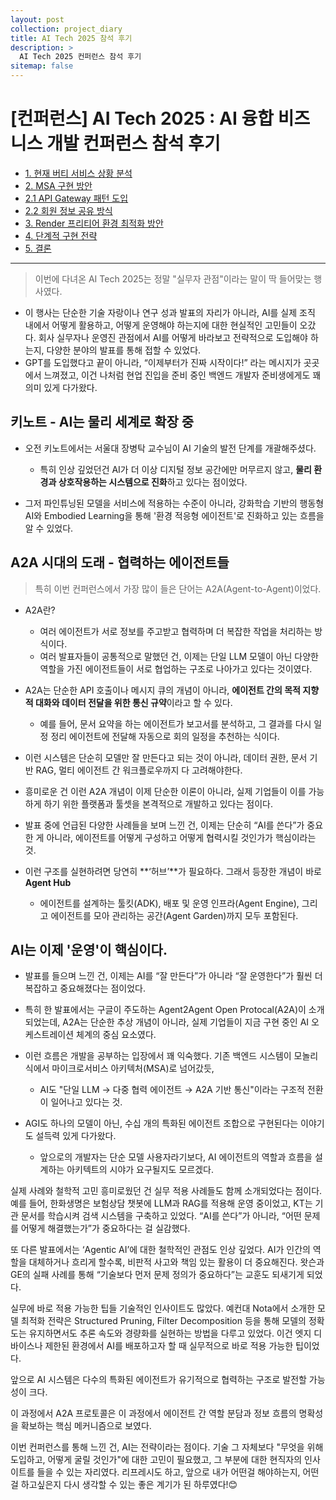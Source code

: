 ```yaml
---
layout: post
collection: project_diary
title: AI Tech 2025 참석 후기
description: >
  AI Tech 2025 컨퍼런스 참석 후기
sitemap: false
---
```


# [컨퍼런스] AI Tech 2025 : AI 융합 비즈니스 개발 컨퍼런스 참석 후기

- [1. 현재 버티 서비스 상황 분석](#1-현재-버티-서비스-상황-분석)
- [2. MSA 구현 방안](#2-msa-구현-방안)
- [2.1 API Gateway 패턴 도입](#21-api-gateway-패턴-도입)
- [2.2 회원 정보 공유 방식](#22-회원-정보-공유-방식)
- [3. Render 프리티어 환경 최적화 방안](#3-render-프리티어-환경-최적화-방안)
- [4. 단계적 구현 전략](#4-단계적-구현-전략)
- [5. 결론](#5-결론)

---

> 이번에 다녀온 AI Tech 2025는 정말 "실무자 관점"이라는 말이 딱 들어맞는 행사였다.

- 이 행사는 단순한 기술 자랑이나 연구 성과 발표의 자리가 아니라, AI를 실제 조직 내에서 어떻게 활용하고, 어떻게 운영해야 하는지에 대한 현실적인 고민들이 오갔다. 회사 실무자나 운영진 관점에서 AI를 어떻게 바라보고 전략적으로 도입해야 하는지, 다양한 분야의 발표를 통해 접할 수 있었다.
- GPT를 도입했다고 끝이 아니라, “이제부터가 진짜 시작이다!” 라는 메시지가 곳곳에서 느껴졌고, 이건 나처럼 현업 진입을 준비 중인 백엔드 개발자 준비생에게도 꽤 의미 있게 다가왔다.

## 키노트 - AI는 물리 세계로 확장 중

- 오전 키노트에서는 서울대 장병탁 교수님이 AI 기술의 발전 단계를 개괄해주셨다.

  - 특히 인상 깊었던건 AI가 더 이상 디지털 정보 공간에만 머무르지 않고, **물리 환경과 상호작용하는 시스템으로 진화**하고 있다는 점이었다.

- 그저 파인튜닝된 모델을 서비스에 적용하는 수준이 아니라, 강화학습 기반의 행동형 AI와 Embodied Learning을 통해 '환경 적응형 에이전트'로 진화하고 있는 흐름을 알 수 있었다.

## A2A 시대의 도래 - 협력하는 에이전트들

> 특히 이번 컨퍼런스에서 가장 많이 들은 단어는 A2A(Agent-to-Agent)이었다.

- A2A란?

  - 여러 에이전트가 서로 정보를 주고받고 협력하며 더 복잡한 작업을 처리하는 방식이다.
  - 여러 발표자들이 공통적으로 말했던 건, 이제는 단일 LLM 모델이 아닌 다양한 역할을 가진 에이전트들이 서로 협업하는 구조로 나아가고 있다는 것이였다.

- A2A는 단순한 API 호출이나 메시지 큐의 개념이 아니라, **에이전트 간의 목적 지향적 대화와 데이터 전달을 위한 통신 규약**이라고 할 수 있다.
  - 예를 들어, 문서 요약을 하는 에이전트가 보고서를 분석하고, 그 결과를 다시 일정 정리 에이전트에 전달해 자동으로 회의 일정을 추천하는 식이다.
- 이런 시스템은 단순히 모델만 잘 만든다고 되는 것이 아니라, 데이터 권한, 문서 기반 RAG, 멀티 에이전트 간 워크플로우까지 다 고려해야한다.

- 흥미로운 건 이런 A2A 개념이 이제 단순한 이론이 아니라, 실제 기업들이 이를 가능하게 하기 위한 플랫폼과 툴셋을 본격적으로 개발하고 있다는 점이다.
- 발표 중에 언급된 다양한 사례들을 보며 느낀 건, 이제는 단순히 “AI를 쓴다”가 중요한 게 아니라, 에이전트를 어떻게 구성하고 어떻게 협력시킬 것인가가 핵심이라는 것.

- 이런 구조를 실현하려면 당연히 **‘허브’**가 필요하다. 그래서 등장한 개념이 바로 **Agent Hub**
  - 에이전트를 설계하는 툴킷(ADK), 배포 및 운영 인프라(Agent Engine), 그리고 에이전트를 모아 관리하는 공간(Agent Garden)까지 모두 포함된다.

## AI는 이제 '운영'이 핵심이다.

- 발표를 들으며 느낀 건, 이제는 AI를 “잘 만든다”가 아니라 “잘 운영한다”가 훨씬 더 복잡하고 중요해졌다는 점이었다.
- 특히 한 발표에서는 구글이 주도하는 Agent2Agent Open Protocal(A2A)이 소개되었는데, A2A는 단순한 추상 개념이 아니라, 실제 기업들이 지금 구현 중인 AI 오케스트레이션 체계의 중심 요소였다.

- 이런 흐름은 개발을 공부하는 입장에서 꽤 익숙했다. 기존 백엔드 시스템이 모놀리식에서 마이크로서비스 아키텍처(MSA)로 넘어갔듯,

  - AI도 "단일 LLM → 다중 협력 에이전트 → A2A 기반 통신"이라는 구조적 전환이 일어나고 있다는 것.

- AGI도 하나의 모델이 아닌, 수십 개의 특화된 에이전트 조합으로 구현된다는 이야기도 설득력 있게 다가왔다.
  - 앞으로의 개발자는 단순 모델 사용자라기보다, AI 에이전트의 역할과 흐름을 설계하는 아키텍트의 시야가 요구될지도 모르겠다.

실제 사례와 철학적 고민
흥미로웠던 건 실무 적용 사례들도 함께 소개되었다는 점이다.
예를 들어, 한화생명은 보험상담 챗봇에 LLM과 RAG를 적용해 운영 중이었고, KT는 기관 문서를 학습시켜 검색 시스템을 구축하고 있었다.
“AI를 쓴다”가 아니라, “어떤 문제를 어떻게 해결했는가”가 중요하다는 걸 실감했다.

또 다른 발표에서는 ‘Agentic AI’에 대한 철학적인 관점도 인상 깊었다.
AI가 인간의 역할을 대체하거나 흐리게 할수록, 비판적 사고와 책임 있는 활용이 더 중요해진다.
왓슨과 GE의 실패 사례를 통해 “기술보다 먼저 문제 정의가 중요하다”는 교훈도 되새기게 되었다.

실무에 바로 적용 가능한 팁들
기술적인 인사이트도 많았다.
예컨대 Nota에서 소개한 모델 최적화 전략은 Structured Pruning, Filter Decomposition 등을 통해 모델의 정확도는 유지하면서도 추론 속도와 경량화를 실현하는 방법을 다루고 있었다.
이건 엣지 디바이스나 제한된 환경에서 AI를 배포하고자 할 때 실무적으로 바로 적용 가능한 팁이었다.

앞으로 AI 시스템은 다수의 특화된 에이전트가 유기적으로 협력하는 구조로 발전할 가능성이 크다.

이 과정에서 A2A 프로토콜은 이 과정에서 에이전트 간 역할 분담과 정보 흐름의 명확성을 확보하는 핵심 메커니즘으로 보였다.

이번 컨퍼런스를 통해 느낀 건, AI는 전략이라는 점이다.
기술 그 자체보다 "무엇을 위해 도입하고, 어떻게 굴릴 것인가"에 대한 고민이 필요했고, 그 부분에 대한 현직자의 인사이트를 들을 수 있는 자리였다.
리프레시도 하고, 앞으로 내가 어떤걸 해야하는지, 어떤걸 하고싶은지 다시 생각할 수 있는 좋은 계기가 된 하루였다!😊
